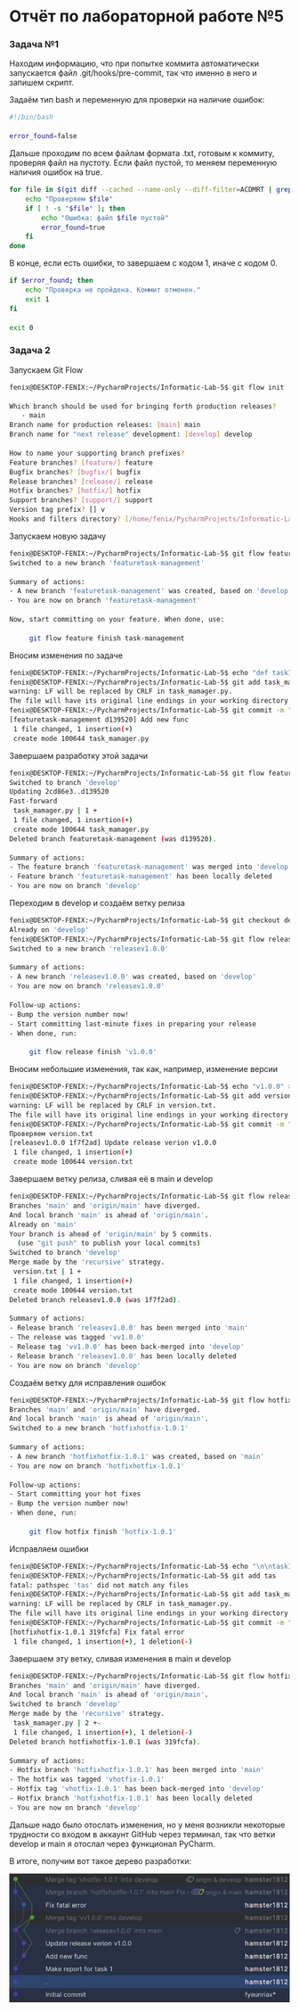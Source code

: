 # Отчёт по лабораторной работе №5

### Задача №1

Находим информацию, что при попытке коммита автоматически запускается 
файл .git/hooks/pre-commit, так что именно в него и запишем скрипт.

Задаём тип bash и переменную для проверки на наличие ошибок:

```bash
#!/bin/bash

error_found=false
```

Дальше проходим по всем файлам формата .txt, готовым к коммиту, проверяя файл на пустоту. 
Если файл пустой, то меняем переменную наличия ошибок на true.

```bash
for file in $(git diff --cached --name-only --diff-filter=ACDMRT | grep '\.txt$'); do
    echo "Проверяем $file"
    if [ ! -s "$file" ]; then
        echo "Ошибка: файл $file пустой"
        error_found=true
    fi
done
```

В конце, если есть ошибки, то завершаем с кодом 1, иначе с кодом 0.

```bash
if $error_found; then
    echo "Проверка не пройдена. Коммит отменен."
    exit 1
fi

exit 0
```

### Задача 2

Запускаем Git Flow

```bash
fenix@DESKTOP-FENIX:~/PycharmProjects/Informatic-Lab-5$ git flow init

Which branch should be used for bringing forth production releases?
   - main
Branch name for production releases: [main] main
Branch name for "next release" development: [develop] develop

How to name your supporting branch prefixes?
Feature branches? [feature/] feature 
Bugfix branches? [bugfix/] bugfix
Release branches? [release/] release
Hotfix branches? [hotfix/] hotfix
Support branches? [support/] support
Version tag prefix? [] v
Hooks and filters directory? [/home/fenix/PycharmProjects/Informatic-Lab-5/.git/hooks]
```

Запускаем новую задачу

```bash
fenix@DESKTOP-FENIX:~/PycharmProjects/Informatic-Lab-5$ git flow feature start task-management
Switched to a new branch 'featuretask-management'

Summary of actions:
- A new branch 'featuretask-management' was created, based on 'develop'
- You are now on branch 'featuretask-management'

Now, start committing on your feature. When done, use:

     git flow feature finish task-management
```

Вносим изменения по задаче

```bash
fenix@DESKTOP-FENIX:~/PycharmProjects/Informatic-Lab-5$ echo "def task1():\n    pass" > task_mamager.py
fenix@DESKTOP-FENIX:~/PycharmProjects/Informatic-Lab-5$ git add task_mamager.py 
warning: LF will be replaced by CRLF in task_mamager.py.
The file will have its original line endings in your working directory
fenix@DESKTOP-FENIX:~/PycharmProjects/Informatic-Lab-5$ git commit -m "Add new func"
[featuretask-management d139520] Add new func
 1 file changed, 1 insertion(+)
 create mode 100644 task_mamager.py
```

Завершаем разработку этой задачи

```bash
fenix@DESKTOP-FENIX:~/PycharmProjects/Informatic-Lab-5$ git flow feature finish task-management
Switched to branch 'develop'
Updating 2cd86e3..d139520
Fast-forward
 task_mamager.py | 1 +
 1 file changed, 1 insertion(+)
 create mode 100644 task_mamager.py
Deleted branch featuretask-management (was d139520).

Summary of actions:
- The feature branch 'featuretask-management' was merged into 'develop'
- Feature branch 'featuretask-management' has been locally deleted
- You are now on branch 'develop'
```

Переходим в develop и создаём ветку релиза

```bash
fenix@DESKTOP-FENIX:~/PycharmProjects/Informatic-Lab-5$ git checkout develop
Already on 'develop'
fenix@DESKTOP-FENIX:~/PycharmProjects/Informatic-Lab-5$ git flow release start v1.0.0
Switched to a new branch 'releasev1.0.0'

Summary of actions:
- A new branch 'releasev1.0.0' was created, based on 'develop'
- You are now on branch 'releasev1.0.0'

Follow-up actions:
- Bump the version number now!
- Start committing last-minute fixes in preparing your release
- When done, run:

     git flow release finish 'v1.0.0'
```

Вносим небольшие изменения, так как, например, изменение версии

```bash
fenix@DESKTOP-FENIX:~/PycharmProjects/Informatic-Lab-5$ echo "v1.0.0" > version.txt
fenix@DESKTOP-FENIX:~/PycharmProjects/Informatic-Lab-5$ git add version.txt 
warning: LF will be replaced by CRLF in version.txt.
The file will have its original line endings in your working directory
fenix@DESKTOP-FENIX:~/PycharmProjects/Informatic-Lab-5$ git commit -m "Update release verion v1.0.0"
Проверяем version.txt
[releasev1.0.0 1f7f2ad] Update release verion v1.0.0
 1 file changed, 1 insertion(+)
 create mode 100644 version.txt
```

Завершаем ветку релиза, сливая её в main и develop

```bash
fenix@DESKTOP-FENIX:~/PycharmProjects/Informatic-Lab-5$ git flow release finish v1.0.0
Branches 'main' and 'origin/main' have diverged.
And local branch 'main' is ahead of 'origin/main'.
Already on 'main'
Your branch is ahead of 'origin/main' by 5 commits.
  (use "git push" to publish your local commits)
Switched to branch 'develop'
Merge made by the 'recursive' strategy.
 version.txt | 1 +
 1 file changed, 1 insertion(+)
 create mode 100644 version.txt
Deleted branch releasev1.0.0 (was 1f7f2ad).

Summary of actions:
- Release branch 'releasev1.0.0' has been merged into 'main'
- The release was tagged 'vv1.0.0'
- Release tag 'vv1.0.0' has been back-merged into 'develop'
- Release branch 'releasev1.0.0' has been locally deleted
- You are now on branch 'develop'
```

Создаём ветку для исправления ошибок

```bash
fenix@DESKTOP-FENIX:~/PycharmProjects/Informatic-Lab-5$ git flow hotfix start hotfix-1.0.1
Branches 'main' and 'origin/main' have diverged.
And local branch 'main' is ahead of 'origin/main'.
Switched to a new branch 'hotfixhotfix-1.0.1'

Summary of actions:
- A new branch 'hotfixhotfix-1.0.1' was created, based on 'main'
- You are now on branch 'hotfixhotfix-1.0.1'

Follow-up actions:
- Start committing your hot fixes
- Bump the version number now!
- When done, run:

     git flow hotfix finish 'hotfix-1.0.1'
```

Исправляем ошибки

```bash
fenix@DESKTOP-FENIX:~/PycharmProjects/Informatic-Lab-5$ echo "\n\ntask1()" > task_mamager.py 
fenix@DESKTOP-FENIX:~/PycharmProjects/Informatic-Lab-5$ git add tas
fatal: pathspec 'tas' did not match any files
fenix@DESKTOP-FENIX:~/PycharmProjects/Informatic-Lab-5$ git add task_mamager.py 
warning: LF will be replaced by CRLF in task_mamager.py.
The file will have its original line endings in your working directory
fenix@DESKTOP-FENIX:~/PycharmProjects/Informatic-Lab-5$ git commit -m "Fix fatal error"
[hotfixhotfix-1.0.1 319fcfa] Fix fatal error
 1 file changed, 1 insertion(+), 1 deletion(-)
```

Завершаем эту ветку, сливая изменения в main и develop

```bash
fenix@DESKTOP-FENIX:~/PycharmProjects/Informatic-Lab-5$ git flow hotfix finish hotfix-1.0.1
Branches 'main' and 'origin/main' have diverged.
And local branch 'main' is ahead of 'origin/main'.
Switched to branch 'develop'
Merge made by the 'recursive' strategy.
 task_mamager.py | 2 +-
 1 file changed, 1 insertion(+), 1 deletion(-)
Deleted branch hotfixhotfix-1.0.1 (was 319fcfa).

Summary of actions:
- Hotfix branch 'hotfixhotfix-1.0.1' has been merged into 'main'
- The hotfix was tagged 'vhotfix-1.0.1'
- Hotfix tag 'vhotfix-1.0.1' has been back-merged into 'develop'
- Hotfix branch 'hotfixhotfix-1.0.1' has been locally deleted
- You are now on branch 'develop'
```

Дальше надо было отослать изменения, но у меня возникли некоторые трудности со входом в аккаунт
GitHub через терминал, так что ветки develop и main я отослал через функционал PyCharm.

В итоге, получим вот такое дерево разработки:

![](images/git_tree.png)
